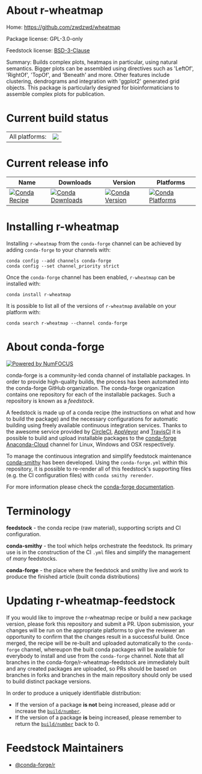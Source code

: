 About r-wheatmap
================

Home: https://github.com/zwdzwd/wheatmap

Package license: GPL-3.0-only

Feedstock license: [BSD-3-Clause](https://github.com/conda-forge/r-wheatmap-feedstock/blob/master/LICENSE.txt)

Summary: Builds complex plots, heatmaps in particular, using natural semantics. Bigger plots can be assembled using directives such as 'LeftOf', 'RightOf', 'TopOf', and 'Beneath' and more. Other features include clustering, dendrograms and integration with 'ggplot2' generated grid objects. This package is particularly designed for bioinformaticians to assemble complex plots for publication.

Current build status
====================


<table><tr><td>All platforms:</td>
    <td>
      <a href="https://dev.azure.com/conda-forge/feedstock-builds/_build/latest?definitionId=2379&branchName=master">
        <img src="https://dev.azure.com/conda-forge/feedstock-builds/_apis/build/status/r-wheatmap-feedstock?branchName=master">
      </a>
    </td>
  </tr>
</table>

Current release info
====================

| Name | Downloads | Version | Platforms |
| --- | --- | --- | --- |
| [![Conda Recipe](https://img.shields.io/badge/recipe-r--wheatmap-green.svg)](https://anaconda.org/conda-forge/r-wheatmap) | [![Conda Downloads](https://img.shields.io/conda/dn/conda-forge/r-wheatmap.svg)](https://anaconda.org/conda-forge/r-wheatmap) | [![Conda Version](https://img.shields.io/conda/vn/conda-forge/r-wheatmap.svg)](https://anaconda.org/conda-forge/r-wheatmap) | [![Conda Platforms](https://img.shields.io/conda/pn/conda-forge/r-wheatmap.svg)](https://anaconda.org/conda-forge/r-wheatmap) |

Installing r-wheatmap
=====================

Installing `r-wheatmap` from the `conda-forge` channel can be achieved by adding `conda-forge` to your channels with:

```
conda config --add channels conda-forge
conda config --set channel_priority strict
```

Once the `conda-forge` channel has been enabled, `r-wheatmap` can be installed with:

```
conda install r-wheatmap
```

It is possible to list all of the versions of `r-wheatmap` available on your platform with:

```
conda search r-wheatmap --channel conda-forge
```


About conda-forge
=================

[![Powered by NumFOCUS](https://img.shields.io/badge/powered%20by-NumFOCUS-orange.svg?style=flat&colorA=E1523D&colorB=007D8A)](http://numfocus.org)

conda-forge is a community-led conda channel of installable packages.
In order to provide high-quality builds, the process has been automated into the
conda-forge GitHub organization. The conda-forge organization contains one repository
for each of the installable packages. Such a repository is known as a *feedstock*.

A feedstock is made up of a conda recipe (the instructions on what and how to build
the package) and the necessary configurations for automatic building using freely
available continuous integration services. Thanks to the awesome service provided by
[CircleCI](https://circleci.com/), [AppVeyor](https://www.appveyor.com/)
and [TravisCI](https://travis-ci.com/) it is possible to build and upload installable
packages to the [conda-forge](https://anaconda.org/conda-forge)
[Anaconda-Cloud](https://anaconda.org/) channel for Linux, Windows and OSX respectively.

To manage the continuous integration and simplify feedstock maintenance
[conda-smithy](https://github.com/conda-forge/conda-smithy) has been developed.
Using the ``conda-forge.yml`` within this repository, it is possible to re-render all of
this feedstock's supporting files (e.g. the CI configuration files) with ``conda smithy rerender``.

For more information please check the [conda-forge documentation](https://conda-forge.org/docs/).

Terminology
===========

**feedstock** - the conda recipe (raw material), supporting scripts and CI configuration.

**conda-smithy** - the tool which helps orchestrate the feedstock.
                   Its primary use is in the construction of the CI ``.yml`` files
                   and simplify the management of *many* feedstocks.

**conda-forge** - the place where the feedstock and smithy live and work to
                  produce the finished article (built conda distributions)


Updating r-wheatmap-feedstock
=============================

If you would like to improve the r-wheatmap recipe or build a new
package version, please fork this repository and submit a PR. Upon submission,
your changes will be run on the appropriate platforms to give the reviewer an
opportunity to confirm that the changes result in a successful build. Once
merged, the recipe will be re-built and uploaded automatically to the
`conda-forge` channel, whereupon the built conda packages will be available for
everybody to install and use from the `conda-forge` channel.
Note that all branches in the conda-forge/r-wheatmap-feedstock are
immediately built and any created packages are uploaded, so PRs should be based
on branches in forks and branches in the main repository should only be used to
build distinct package versions.

In order to produce a uniquely identifiable distribution:
 * If the version of a package **is not** being increased, please add or increase
   the [``build/number``](https://docs.conda.io/projects/conda-build/en/latest/resources/define-metadata.html#build-number-and-string).
 * If the version of a package **is** being increased, please remember to return
   the [``build/number``](https://docs.conda.io/projects/conda-build/en/latest/resources/define-metadata.html#build-number-and-string)
   back to 0.

Feedstock Maintainers
=====================

* [@conda-forge/r](https://github.com/conda-forge/r/)

